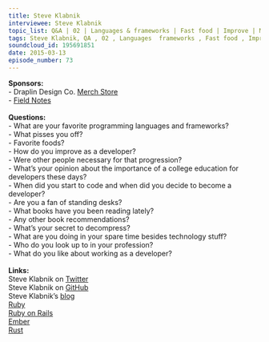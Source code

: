 ```yaml
--- 
title: Steve Klabnik
interviewee: Steve Klabnik
topic_list: Q&A | 02 | Languages & frameworks | Fast food | Improve | Mentors | College education | Starting out | Books | Free time | Idols | Developer benefits
tags: Steve Klabnik, QA , 02 , Languages  frameworks , Fast food , Improve , Mentors , College education , Starting out , Books , Free time , Idols , Developer benefits
soundcloud_id: 195691851
date: 2015-03-13
episode_number: 73
---
```

 
<p class="show_notes_display"><b>Sponsors:<br></b>- Draplin Design Co. <a rel="nofollow" target="_blank" href="http://draplin.com/merch/">Merch Store</a><br>- <a rel="nofollow" target="_blank" href="http://fieldnotesbrand.com/">Field Notes</a><br><b><br>Questions:</b><br>- What are your favorite programming languages and frameworks?<br>- What pisses you off?<br>- Favorite foods?<br>- How do you improve as a developer?<br>- Were other people necessary for that progression?<br>- What’s your opinion about the importance of a college education for developers these days?<br>- When did you start to code and when did you decide to become a developer?<br>- Are you a fan of standing desks?<br>- What books have you been reading lately?<br>- Any other book recommendations?<br>- What’s your secret to decompress?<br>- What are you doing in your spare time besides technology stuff?<br>- Who do you look up to in your profession?<br>- What do you like about working as a developer?<br><br><b>Links:</b><br>Steve Klabnik on <a rel="nofollow" target="_blank" href="https://twitter.com/steveklabnik">Twitter</a><br>Steve Klabnik on <a rel="nofollow" target="_blank" href="https://github.com/steveklabnik">GitHub</a><br>Steve Klabnik’s <a rel="nofollow" target="_blank" href="http://blog.steveklabnik.com/">blog</a><br><a rel="nofollow" target="_blank" href="http://ruby-doc.org/">Ruby</a><br><a rel="nofollow" target="_blank" href="http://rubyonrails.org/">Ruby on Rails</a><br><a rel="nofollow" target="_blank" href="http://emberjs.com/">Ember</a><br><a rel="nofollow" target="_blank" href="http://www.rust-lang.org/">Rust</a><br></p>
